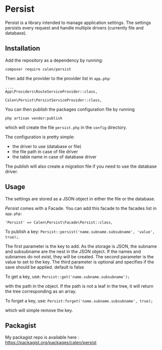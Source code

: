 Persist
=====

Persist is a library intended to manage application settings.
The settings persists every request and handle multiple drivers (currently file and database).

Installation
---

Add the repository as a dependency by running:

```composer require calen/persist```

Then add the provider to the provider list in `app.php`:

```
....
App\Providers\RouteServiceProvider::class,
 
Calen\Persist\PersistServiceProvider::class,

```


You can then publish the packages configuration file by running

``` php artisan vendor:publish ```

which will create the file `persist.php` in the `config` directory.

The configuration is pretty simple:
- the driver to use (database or file)
- the file path in case of file driver
- the table name in case of database driver

The publish will also create a migration file if you need to use the database driver.

Usage
---

The settings are stored as a JSON object in either the file or the database.

*Persist* comes with a Facade. You can add this facade to the facades list in `app.php`:

```
'Persist' => Calen\Persist\Facade\Persist::class,
```

To publish a key:
 `Persist::persist('name.subname.subsubname', 'value', true);`.

The first parameter is the key to add. As the storage is JSON, the subname and subsubname are the
nest in the JSON object. If the names and subnames do not exist, they will be created.
The second parameter is the value to set to the key.
The third parameter is optional and specifies if the save should be applied. default is false

To get a key, use:
`Persist::get('name.subname.subsubname');`
 
with the path in the object.
If the path is not a leaf in the tree, it will return the tree corresponding as an array.

To forget a key, use:
`Persist:forget('name.subname.subsubname', true);`

which will simple remove the key.


Packagist
---

My packagist repo is available here : https://packagist.org/packages/calen/persist